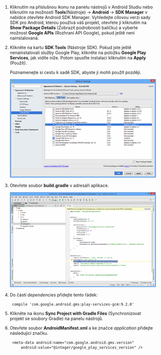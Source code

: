 1. Kliknutím na příslušnou ikonu na panelu nástrojů v Android Studiu nebo kliknutím na možnosti **Tools**(Nástroje)  -> **Android** -> **SDK Manager** v nabídce otevřete Android SDK Manager. Vyhledejte cílovou verzi sady SDK pro Android, kterou používá váš projekt, otevřete ji kliknutím na **Show Package Details** (Zobrazit podrobnosti balíčku) a vyberte možnost **Google APIs** (Rozhraní API Google), pokud ještě není nainstalovaná.

2. Klikněte na kartu **SDK Tools** (Nástroje SDK). Pokud jste ještě nenainstalovali služby Google Play, klikněte na položku **Google Play Services**, jak vidíte níže. Potom spusťte instalaci kliknutím na **Apply** (Použít). 
 
    Poznamenejte si cestu k sadě SDK, abyste ji mohli použít později. 

    ![](./media/notification-hubs-android-studio-add-google-play-services/notification-hubs-android-studio-sdk-manager.png)


3. Otevřete soubor **build.gradle** v adresáři aplikace.

    ![](./media/notification-hubs-android-studio-add-google-play-services/notification-hubs-android-studio-add-google-play-dependency.png)

4. Do části *dependencies* přidejte tento řádek: 

        compile 'com.google.android.gms:play-services-gcm:9.2.0'

5. Klikněte na ikonu **Sync Project with Gradle Files** (Synchronizovat projekt se soubory Gradle) na panelu nástrojů.

6. Otevřete soubor **AndroidManifest.xml** a ke značce *application* přidejte následující značku.

        <meta-data android:name="com.google.android.gms.version"
            android:value="@integer/google_play_services_version" />
 






<!--HONumber=Sep16_HO3-->


